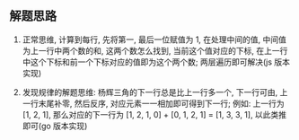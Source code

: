 ## 解题思路

1. 正常思维, 计算到每行, 先将第一, 最后一位赋值为 1, 在处理中间的值, 中间值为上一行中两个数的和, 这两个数怎么找到, 当前这个值对应的下标, 在上一行中这个下标和前一个下标对应的值即为这个两个数; 两层遍历即可解决(js 版本实现)

2. 发现规律的解题思维: 杨辉三角的下一行总是比上一行多一个, 下一行可由, 上一行末尾补零, 然后反序, 对应元素一一相加即可得到下一行; 例如: 上一行为 [1, 2, 1], 那么对应的下一行为 [1, 2, 1, 0] + [0, 1, 2, 1] = [1, 3, 3, 1], 以此类推即可(go 版本实现)